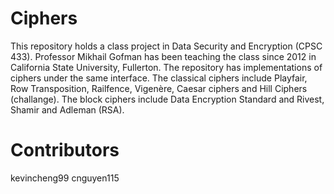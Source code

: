 Ciphers
=================
This repository holds a class project in Data Security and Encryption (CPSC 433). Professor Mikhail Gofman has been teaching the class since 2012 in California State University, Fullerton. The repository has implementations of ciphers under the same interface. The classical ciphers include Playfair, Row Transposition, Railfence, Vigenère, Caesar ciphers and Hill Ciphers (challange). The block ciphers include Data Encryption Standard and Rivest, Shamir and Adleman (RSA).

Contributors
=================
kevincheng99
cnguyen115

